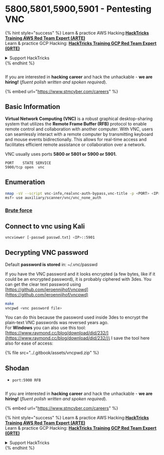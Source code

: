 # 5800,5801,5900,5901 - Pentesting VNC

{% hint style="success" %}
Learn & practice AWS Hacking:<img src="../.gitbook/assets/arte.png" alt="" data-size="line">[**HackTricks Training AWS Red Team Expert (ARTE)**](https://training.hacktricks.xyz/courses/arte)<img src="../.gitbook/assets/arte.png" alt="" data-size="line">\
Learn & practice GCP Hacking: <img src="../.gitbook/assets/grte.png" alt="" data-size="line">[**HackTricks Training GCP Red Team Expert (GRTE)**<img src="../.gitbook/assets/grte.png" alt="" data-size="line">](https://training.hacktricks.xyz/courses/grte)

<details>

<summary>Support HackTricks</summary>

* Check the [**subscription plans**](https://github.com/sponsors/carlospolop)!
* **Join the** 💬 [**Discord group**](https://discord.gg/hRep4RUj7f) or the [**telegram group**](https://t.me/peass) or **follow** us on **Twitter** 🐦 [**@hacktricks\_live**](https://twitter.com/hacktricks_live)**.**
* **Share hacking tricks by submitting PRs to the** [**HackTricks**](https://github.com/carlospolop/hacktricks) and [**HackTricks Cloud**](https://github.com/carlospolop/hacktricks-cloud) github repos.

</details>
{% endhint %}

<figure><img src="../.gitbook/assets/image (1) (1) (1) (1) (1) (1) (1) (1) (1) (1) (1) (1) (1).png" alt=""><figcaption></figcaption></figure>

If you are interested in **hacking career** and hack the unhackable - **we are hiring!** (_fluent polish written and spoken required_).

{% embed url="https://www.stmcyber.com/careers" %}

## Basic Information

**Virtual Network Computing (VNC)** is a robust graphical desktop-sharing system that utilizes the **Remote Frame Buffer (RFB)** protocol to enable remote control and collaboration with another computer. With VNC, users can seamlessly interact with a remote computer by transmitting keyboard and mouse events bidirectionally. This allows for real-time access and facilitates efficient remote assistance or collaboration over a network.

VNC usually uses ports **5800 or 5801 or 5900 or 5901.**

```
PORT    STATE SERVICE
5900/tcp open  vnc
```

## Enumeration

```bash
nmap -sV --script vnc-info,realvnc-auth-bypass,vnc-title -p <PORT> <IP>
msf> use auxiliary/scanner/vnc/vnc_none_auth
```

### [**Brute force**](../generic-hacking/brute-force.md#vnc)

## Connect to vnc using Kali

```bash
vncviewer [-passwd passwd.txt] <IP>::5901
```

## Decrypting VNC password

Default **password is stored** in: \~/.vnc/passwd

If you have the VNC password and it looks encrypted (a few bytes, like if it could be an encrypted password), it is probably ciphered with 3des. You can get the clear text password using [https://github.com/jeroennijhof/vncpwd](https://github.com/jeroennijhof/vncpwd)

```bash
make
vncpwd <vnc password file>
```

You can do this because the password used inside 3des to encrypt the plain-text VNC passwords was reversed years ago.\
For **Windows** you can also use this tool: [https://www.raymond.cc/blog/download/did/232/](https://www.raymond.cc/blog/download/did/232/)\
I save the tool here also for ease of access:

{% file src="../.gitbook/assets/vncpwd.zip" %}

## Shodan

* `port:5900 RFB`

<figure><img src="../.gitbook/assets/image (1) (1) (1) (1) (1) (1) (1) (1) (1) (1) (1) (1) (1).png" alt=""><figcaption></figcaption></figure>

If you are interested in **hacking career** and hack the unhackable - **we are hiring!** (_fluent polish written and spoken required_).

{% embed url="https://www.stmcyber.com/careers" %}

{% hint style="success" %}
Learn & practice AWS Hacking:<img src="../.gitbook/assets/arte.png" alt="" data-size="line">[**HackTricks Training AWS Red Team Expert (ARTE)**](https://training.hacktricks.xyz/courses/arte)<img src="../.gitbook/assets/arte.png" alt="" data-size="line">\
Learn & practice GCP Hacking: <img src="../.gitbook/assets/grte.png" alt="" data-size="line">[**HackTricks Training GCP Red Team Expert (GRTE)**<img src="../.gitbook/assets/grte.png" alt="" data-size="line">](https://training.hacktricks.xyz/courses/grte)

<details>

<summary>Support HackTricks</summary>

* Check the [**subscription plans**](https://github.com/sponsors/carlospolop)!
* **Join the** 💬 [**Discord group**](https://discord.gg/hRep4RUj7f) or the [**telegram group**](https://t.me/peass) or **follow** us on **Twitter** 🐦 [**@hacktricks\_live**](https://twitter.com/hacktricks_live)**.**
* **Share hacking tricks by submitting PRs to the** [**HackTricks**](https://github.com/carlospolop/hacktricks) and [**HackTricks Cloud**](https://github.com/carlospolop/hacktricks-cloud) github repos.

</details>
{% endhint %}
